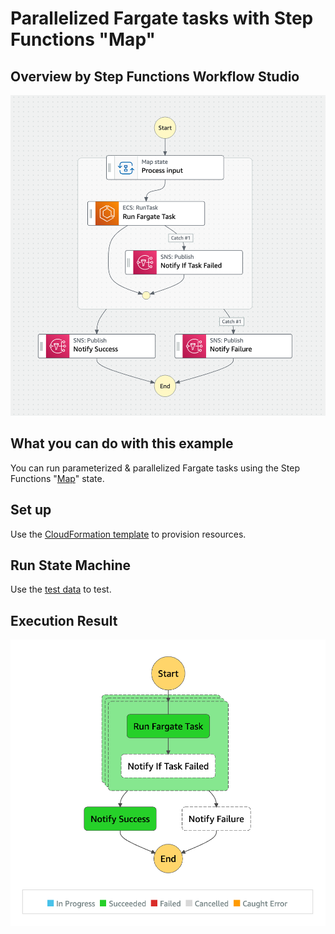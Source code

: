 # Parallelized Fargate tasks with Step Functions "Map"

## Overview by Step Functions Workflow Studio

![overview](./overview.png)

## What you can do with this example

You can run parameterized & parallelized Fargate tasks using the Step Functions "[Map](https://docs.aws.amazon.com/step-functions/latest/dg/amazon-states-language-map-state.html)" state.

## Set up

Use the [CloudFormation template](./template.yml) to provision resources.

## Run State Machine

Use the [test data](./test-data.json) to test.

## Execution Result

![result](./result.png)
